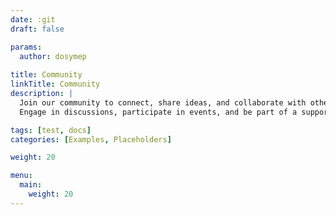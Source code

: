 ```yaml
---
date: :git
draft: false

params:
  author: dosymep
  
title: Community
linkTitle: Community
description: |
  Join our community to connect, share ideas, and collaborate with others. 
  Engage in discussions, participate in events, and be part of a supportive and vibrant group!

tags: [test, docs]
categories: [Examples, Placeholders]

weight: 20

menu: 
  main:
    weight: 20
---
```


<!--add blocks of content here to add more sections to the community page -->
